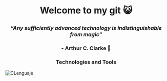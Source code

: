 # <p align="center"> Welcome to my git :smiley_cat: </p>

### <p align="center"> ***“Any sufficiently advanced technology is indistinguishable from magic”*** </p>
### <p align="center"> - Arthur C. Clarke :dizzy:</p>

### <p align="center"> Technologies and Tools </p>
<img href="https://qph.fs.quoracdn.net/main-qimg-9d9e242d682048ab1b7d80d3fd580a24" alt="CLenguaje" class="center">

